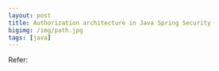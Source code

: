 ```yaml
---
layout: post
title: Authorization architecture in Java Spring Security
bigimg: /img/path.jpg
tags: [java]
---
```





Refer: 

[]()